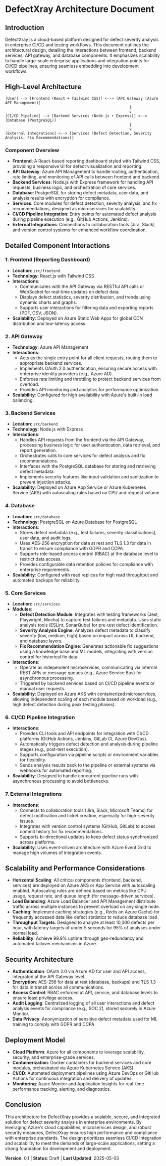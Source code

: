 # DefectXray Architecture Document

## Introduction
DefectXray is a cloud-based platform designed for defect severity analysis in enterprise CI/CD and testing workflows. This document outlines the architectural design, detailing the interactions between frontend, backend services, API gateway, and database components. It emphasizes scalability to handle large-scale enterprise applications and integration points for CI/CD pipelines, ensuring seamless embedding into development workflows.

## High-Level Architecture

```
[User] --> [Frontend (React + Tailwind CSS)] <--> [API Gateway (Azure API Management)]
                                                        |
                                                        v
[CI/CD Pipeline] --> [Backend Services (Node.js + Express)] <--> [Database (PostgreSQL)]
                                                        |
                                                        v
[External Integrations] <--> [Services (Defect Detection, Severity Analysis, Fix Recommendations)]
```

### Component Overview
- **Frontend**: A React-based reporting dashboard styled with Tailwind CSS, providing a responsive UI for defect visualization and reporting.
- **API Gateway**: Azure API Management to handle routing, authentication, rate limiting, and monitoring of API calls between frontend and backend.
- **Backend Services**: Node.js with Express framework for handling API requests, business logic, and orchestration of core services.
- **Database**: PostgreSQL for storing defect metadata, user data, and analysis results with encryption for compliance.
- **Services**: Core modules for defect detection, severity analysis, and fix recommendations, designed as microservices for scalability.
- **CI/CD Pipeline Integration**: Entry points for automated defect analysis during pipeline execution (e.g., GitHub Actions, Jenkins).
- **External Integrations**: Connections to collaboration tools (Jira, Slack) and version control systems for enhanced workflow coordination.

## Detailed Component Interactions

### 1. Frontend (Reporting Dashboard)
- **Location**: `src/frontend`
- **Technology**: React.js with Tailwind CSS
- **Interactions**:
  - Communicates with the API Gateway via RESTful API calls or WebSocket for real-time updates on defect data.
  - Displays defect statistics, severity distribution, and trends using dynamic charts and graphs.
  - Supports user interactions for filtering data and exporting reports (PDF, CSV, JSON).
- **Scalability**: Deployed on Azure Static Web Apps for global CDN distribution and low-latency access.

### 2. API Gateway
- **Technology**: Azure API Management
- **Interactions**:
  - Acts as the single entry point for all client requests, routing them to appropriate backend services.
  - Implements OAuth 2.0 authentication, ensuring secure access with enterprise identity providers (e.g., Azure AD).
  - Enforces rate limiting and throttling to protect backend services from overload.
  - Provides API monitoring and analytics for performance optimization.
- **Scalability**: Configured for high availability with Azure's built-in load balancing.

### 3. Backend Services
- **Location**: `src/backend`
- **Technology**: Node.js with Express
- **Interactions**:
  - Handles API requests from the frontend via the API Gateway, processing business logic for user authentication, data retrieval, and report generation.
  - Orchestrates calls to core services for defect analysis and fix recommendations.
  - Interfaces with the PostgreSQL database for storing and retrieving defect metadata.
  - Implements security features like input validation and sanitization to prevent injection attacks.
- **Scalability**: Deployed on Azure App Service or Azure Kubernetes Service (AKS) with autoscaling rules based on CPU and request volume.

### 4. Database
- **Location**: `src/database`
- **Technology**: PostgreSQL on Azure Database for PostgreSQL
- **Interactions**:
  - Stores defect metadata (e.g., test failures, severity classifications), user data, and audit logs.
  - Uses AES-256 encryption for data at rest and TLS 1.3 for data in transit to ensure compliance with GDPR and CCPA.
  - Supports role-based access control (RBAC) at the database level to restrict data access.
  - Provides configurable data retention policies for compliance with enterprise requirements.
- **Scalability**: Configured with read replicas for high read throughput and automated backups for reliability.

### 5. Core Services
- **Location**: `src/services`
- **Modules**:
  - **Defect Detection Module**: Integrates with testing frameworks (Jest, Playwright, Mocha) to capture test failures and metadata. Uses static analysis tools (ESLint, SonarQube) for pre-test defect identification.
  - **Severity Analysis Engine**: Analyzes defect metadata to classify severity (low, medium, high) based on impact across UI, backend, and database layers.
  - **Fix Recommendation Engine**: Generates actionable fix suggestions using a knowledge base and ML models, integrating with version control for historical fix data.
- **Interactions**:
  - Operate as independent microservices, communicating via internal REST APIs or message queues (e.g., Azure Service Bus) for asynchronous processing.
  - Triggered by backend services based on CI/CD pipeline events or manual user requests.
- **Scalability**: Deployed on Azure AKS with containerized microservices, allowing independent scaling of each module based on workload (e.g., high defect detection during peak testing phases).

### 6. CI/CD Pipeline Integration
- **Interactions**:
  - Provides CLI tools and API endpoints for integration with CI/CD platforms (GitHub Actions, Jenkins, GitLab CI, Azure DevOps).
  - Automatically triggers defect detection and analysis during pipeline stages (e.g., post-test execution).
  - Supports configuration via pipeline scripts or environment variables for flexibility.
  - Sends analysis results back to the pipeline or external systems via webhooks for automated reporting.
- **Scalability**: Designed to handle concurrent pipeline runs with asynchronous processing to avoid bottlenecks.

### 7. External Integrations
- **Interactions**:
  - Connects to collaboration tools (Jira, Slack, Microsoft Teams) for defect notification and ticket creation, especially for high-severity issues.
  - Integrates with version control systems (GitHub, GitLab) to access commit history for fix recommendations.
  - Supports bi-directional updates to keep defect status synchronized across platforms.
- **Scalability**: Uses event-driven architecture with Azure Event Grid to manage high volumes of integration events.

## Scalability and Performance Considerations

- **Horizontal Scaling**: All critical components (frontend, backend, services) are deployed on Azure AKS or App Service with autoscaling enabled. Autoscaling rules are defined based on metrics like CPU usage, request rate, and queue length (for message-driven services).
- **Load Balancing**: Azure Load Balancer and API Management distribute traffic across multiple instances to prevent overload on any single node.
- **Caching**: Implement caching strategies (e.g., Redis on Azure Cache) for frequently accessed data like defect statistics to reduce database load.
- **Throughput Targets**: Designed to analyze at least 10,000 defects per hour, with latency targets of under 5 seconds for 95% of analyses under normal load.
- **Reliability**: Achieve 99.9% uptime through geo-redundancy and automated failover mechanisms in Azure.

## Security Architecture

- **Authentication**: OAuth 2.0 via Azure AD for user and API access, integrated at the API Gateway level.
- **Encryption**: AES-256 for data at rest (database, backups) and TLS 1.3 for data in transit across all communications.
- **Access Control**: RBAC enforced at API, service, and database levels to ensure least privilege access.
- **Audit Logging**: Centralized logging of all user interactions and defect analysis events for compliance (e.g., SOC 2), stored securely in Azure Monitor.
- **Data Privacy**: Anonymization of sensitive defect metadata used for ML training to comply with GDPR and CCPA.

## Deployment Model

- **Cloud Platform**: Azure for all components to leverage scalability, security, and enterprise-grade services.
- **Containerization**: Docker containers for backend services and core modules, orchestrated via Azure Kubernetes Service (AKS).
- **CI/CD**: Automated deployment pipelines using Azure DevOps or GitHub Actions for continuous integration and delivery of updates.
- **Monitoring**: Azure Monitor and Application Insights for real-time performance tracking, alerting, and diagnostics.

## Conclusion
This architecture for DefectXray provides a scalable, secure, and integrated solution for defect severity analysis in enterprise environments. By leveraging Azure's cloud capabilities, microservices design, and robust security measures, DefectXray ensures high performance and compliance with enterprise standards. The design prioritizes seamless CI/CD integration and scalability to meet the demands of large-scale applications, setting a strong foundation for development and deployment.

**Version**: 0.1 | **Status**: Draft | **Last Updated**: 2025-05-03 